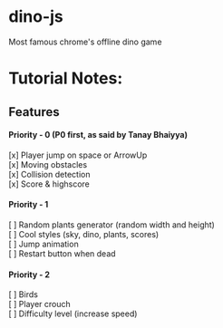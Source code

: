 # dino-js
Most famous chrome's offline dino game

# Tutorial Notes:
## Features
#### Priority - 0 (P0 first, as said by Tanay Bhaiyya)
[x] Player jump on space or ArrowUp  
[x] Moving obstacles  
[x] Collision detection  
[x] Score & highscore  

#### Priority - 1
[ ] Random plants generator (random width and height)  
[ ] Cool styles (sky, dino, plants, scores)  
[ ] Jump animation  
[ ] Restart button when dead  

#### Priority - 2
[ ] Birds  
[ ] Player crouch  
[ ] Difficulty level (increase speed)  